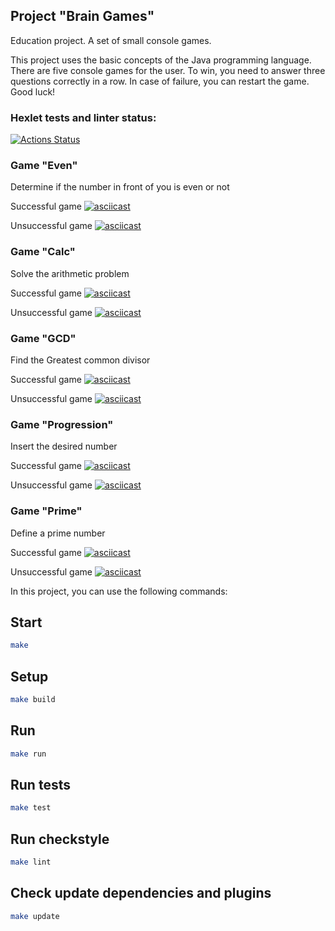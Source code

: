 ## Project "Brain Games"

Education project. A set of small console games.

This project uses the basic concepts of the Java programming language. There are five console games for the user. To win, you need to answer three questions correctly in a row. In case of failure, you can restart the game. Good luck!

### Hexlet tests and linter status:
[![Actions Status](https://github.com/g0al/java-project-61/actions/workflows/hexlet-check.yml/badge.svg)](https://github.com/g0al/java-project-61/actions)

### Game "Even"
Determine if the number in front of you is even or not

Successful game
[![asciicast](https://asciinema.org/a/kkrLuzMg9Ky2WYQDHP0MIohWi.svg)](https://asciinema.org/a/kkrLuzMg9Ky2WYQDHP0MIohWi)

Unsuccessful game
[![asciicast](https://asciinema.org/a/QJgXZAE1OG47zrU00Yjx4t8sS.svg)](https://asciinema.org/a/QJgXZAE1OG47zrU00Yjx4t8sS)

### Game "Calc"
Solve the arithmetic problem

Successful game
[![asciicast](https://asciinema.org/a/hPHA0cCdAYLISGVCVTZWBjCIr.svg)](https://asciinema.org/a/hPHA0cCdAYLISGVCVTZWBjCIr)

Unsuccessful game
[![asciicast](https://asciinema.org/a/j9dlavw9zvp8chl5p9iK8k0Cp.svg)](https://asciinema.org/a/j9dlavw9zvp8chl5p9iK8k0Cp)

### Game "GCD"
Find the Greatest common divisor

Successful game
[![asciicast](https://asciinema.org/a/pu00lRmVEpvAJCZDvdKlB1FbX.svg)](https://asciinema.org/a/pu00lRmVEpvAJCZDvdKlB1FbX)

Unsuccessful game
[![asciicast](https://asciinema.org/a/xwCXGMgJCWY3oRBBlhC54H60b.svg)](https://asciinema.org/a/xwCXGMgJCWY3oRBBlhC54H60b)

### Game "Progression"
Insert the desired number

Successful game
[![asciicast](https://asciinema.org/a/ABMpLsQDyFtcQbX8hcV4sq6dm.svg)](https://asciinema.org/a/ABMpLsQDyFtcQbX8hcV4sq6dm)

Unsuccessful game
[![asciicast](https://asciinema.org/a/xkNEGp1adlLiJ424BkQbhBqUE.svg)](https://asciinema.org/a/xkNEGp1adlLiJ424BkQbhBqUE)

### Game "Prime"
Define a prime number

Successful game
[![asciicast](https://asciinema.org/a/RieM8jdQfevpzVXMz0eZgc0eg.svg)](https://asciinema.org/a/RieM8jdQfevpzVXMz0eZgc0eg)

Unsuccessful game
[![asciicast](https://asciinema.org/a/VySqsjdzV71MTrWHabHTx3FqG.svg)](https://asciinema.org/a/VySqsjdzV71MTrWHabHTx3FqG)

In this project, you can use the following commands:

## Start

```bash
make
```

## Setup

```bash
make build
```

## Run

```bash
make run
```

## Run tests

```bash
make test
```

## Run checkstyle

```bash
make lint
```

## Check update dependencies and plugins

```bash
make update
```

